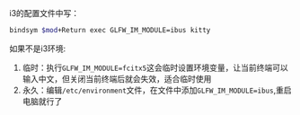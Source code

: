 i3的配置文件中写：

```bash
bindsym $mod+Return exec GLFW_IM_MODULE=ibus kitty
```

如果不是i3环境:

1. 临时：执行`GLFW_IM_MODULE=fcitx5`这会临时设置环境变量，让当前终端可以输入中文，但关闭当前终端后就会失效，适合临时使用
2. 永久：编辑`/etc/environment`文件，在文件中添加`GLFW_IM_MODULE=ibus`,重启电脑就行了

